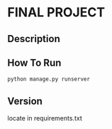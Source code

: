 # FINAL PROJECT

## Description

## How To Run
```python manage.py runserver```

## Version
locate in requirements.txt